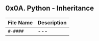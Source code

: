 ## 0x0A. Python - Inheritance

| File Name | Description     |
| ------------ | ------------    |
| `#-####` | --- |
